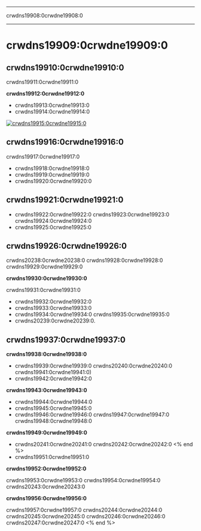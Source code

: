 * * *

crwdns19908:0crwdne19908:0

* * *

# crwdns19909:0crwdne19909:0

## crwdns19910:0crwdne19910:0

crwdns19911:0crwdne19911:0

**crwdns19912:0crwdne19912:0**

  * crwdns19913:0crwdne19913:0
  * crwdns19914:0crwdne19914:0

[![crwdns19915:0crwdne19915:0](http://code.org/images/tutorials.png)](http://code.org/learn)

## crwdns19916:0crwdne19916:0

crwdns19917:0crwdne19917:0

  * crwdns19918:0crwdne19918:0
  * crwdns19919:0crwdne19919:0 
  * crwdns19920:0crwdne19920:0

## crwdns19921:0crwdne19921:0

  * crwdns19922:0crwdne19922:0 crwdns19923:0crwdne19923:0 crwdns19924:0crwdne19924:0
  * crwdns19925:0crwdne19925:0

## crwdns19926:0crwdne19926:0

crwdns20238:0crwdne20238:0 crwdns19928:0crwdne19928:0 crwdns19929:0crwdne19929:0

**crwdns19930:0crwdne19930:0**

crwdns19931:0crwdne19931:0

  * crwdns19932:0crwdne19932:0
  * crwdns19933:0crwdne19933:0
  * crwdns19934:0crwdne19934:0 crwdns19935:0crwdne19935:0
  * crwdns20239:0crwdne20239:0. 

## crwdns19937:0crwdne19937:0

**crwdns19938:0crwdne19938:0**

  * crwdns19939:0crwdne19939:0 crwdns20240:0crwdne20240:0 crwdns19941:0crwdne19941:0) 
  * crwdns19942:0crwdne19942:0

**crwdns19943:0crwdne19943:0**

  * crwdns19944:0crwdne19944:0
  * crwdns19945:0crwdne19945:0
  * crwdns19946:0crwdne19946:0 crwdns19947:0crwdne19947:0 crwdns19948:0crwdne19948:0

**crwdns19949:0crwdne19949:0**

  * crwdns20241:0crwdne20241:0 crwdns20242:0crwdne20242:0 <% end %> 
  * crwdns19951:0crwdne19951:0

**crwdns19952:0crwdne19952:0**

crwdns19953:0crwdne19953:0 crwdns19954:0crwdne19954:0 crwdns20243:0crwdne20243:0

**crwdns19956:0crwdne19956:0**

crwdns19957:0crwdne19957:0 crwdns20244:0crwdne20244:0 crwdns20245:0crwdne20245:0 crwdns20246:0crwdne20246:0 crwdns20247:0crwdne20247:0 <% end %>